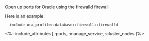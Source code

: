 Open up ports for Oracle using the firewalld firewall

Here is an example:

```puppet
  include ora_profile::database::firewall::firewalld
```

<%- include_attributes [
  :ports,
  :manage_service,
  :cluster_nodes
]%>
